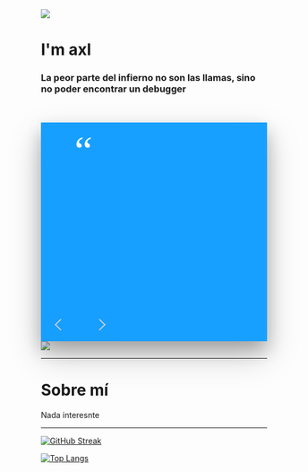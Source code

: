 <div>
<style>
    .center{
        align-self: center;
    }
*,:after,:before{box-sizing:border-box}
.pull-left{float:left}
.pull-right{float:right}
.clearfix:after,.clearfix:before{content:'';display:table}
.clearfix:after{clear:both;display:block}
.author-quote-wrap .author-quote,
.author-quote-wrap .author-photo:before{
	top:0;
	left:0;
	right:0;
	bottom:0;
	position:absolute;
}
.author-quote-wrap{
	color:#fff;
	width:100%;
	overflow:hidden;
	max-width:560px;
	min-height:390px;
	margin:50px auto 0;
	background:#17a0ff;
	position:relative;
	box-shadow:0 16px 28px 0 rgba(0,0,0,.22),0 25px 55px 0 rgba(0,0,0,.21);
}
.author-quote-wrap .author-quote{
	display:none;
}
.author-quote-wrap .toggle-quote{
	display:none;
}
.author-quote-wrap .toggle-quote:checked + .author-quote{
	display:block;
}
.author-quote-wrap .author-quote a{
	color:inherit;
	text-decoration:none;
}
.author-quote-wrap .author-photo,
.author-quote-wrap .quote-content{
	height:100%;
	position:relative;
}
.author-quote-wrap .author-photo{
	width:140px;
	background-size:cover;
	background-position:center;
	background-repeat:no-repeat;
	quotes:'\201C''\201D''\2018''\2019';
}
.author-quote-wrap .author-photo.photo-a{
	background-image:url(https://raw.githubusercontent.com/khadkamhn/day-007-author-quote/master/img/author-1.jpg);
}
.author-quote-wrap .author-photo.photo-b{
	background-image:url(https://raw.githubusercontent.com/khadkamhn/day-007-author-quote/master/img/author-2.jpg);
}
.author-quote-wrap .author-photo.photo-c{
	background-image:url(https://raw.githubusercontent.com/khadkamhn/day-007-author-quote/master/img/author-3.jpg);
}
.author-quote-wrap .author-photo.photo-d{
	background-image:url(https://raw.githubusercontent.com/khadkamhn/day-007-author-quote/master/img/author-4.jpg);
}
.author-quote-wrap .author-photo.photo-e{
	background-image:url(https://raw.githubusercontent.com/khadkamhn/day-007-author-quote/master/img/author-5.jpg);
}
.author-quote-wrap .author-photo:before{
	content:'';
	background:rgba(22,160,255,.5);
}
.author-quote-wrap .author-photo:after{
	top:15px;
	left:60px;
	font-size:72px;
	line-height:72px;
	position:absolute;
	font-family:serif;
	content:open-quote;
}
.author-quote-wrap .author-photo .navigate{
	left:15px;
	z-index:10;
	right:15px;
	bottom:15px;
	position:absolute;
	text-align:center;
}
.author-quote-wrap .author-photo .navigate .label{
	width:15px;
	height:30px;
	cursor:pointer;
	position:relative;
	display:inline-block;
}
.author-quote-wrap .author-photo .navigate .label.left{
	left:-30px;
}
.author-quote-wrap .author-photo .navigate .label.right{
	right:-30px;
}
.author-quote-wrap .author-photo .navigate .label.disabled{
	cursor:not-allowed;
}
.author-quote-wrap .author-photo .navigate .label:before,
.author-quote-wrap .author-photo .navigate .label:after{
	content:'';
	height:2px;
	width:15px;
	background:#ccc;
	position:absolute;
}
.author-quote-wrap .author-photo .navigate .label:before{
	top:62%;
}
.author-quote-wrap .author-photo .navigate .label:after{
	bottom:62%;
}
.author-quote-wrap .author-photo .navigate .label.left:before,
.author-quote-wrap .author-photo .navigate .label.right:after{
	transform:rotate(45deg);
}
.author-quote-wrap .author-photo .navigate .label.right:before,
.author-quote-wrap .author-photo .navigate .label.left:after{
	transform:rotate(-45deg);
}
.author-quote-wrap .author-photo .navigate .label.left:before,
.author-quote-wrap .author-photo .navigate .label.left:after{
	left:0;
}
.author-quote-wrap .author-photo .navigate .label.right:before,
.author-quote-wrap .author-photo .navigate .label.right:after{
	right:0;
}
.author-quote-wrap .author-photo .navigate .label.disabled:before,
.author-quote-wrap .author-photo .navigate .label.disabled:after,
.author-quote-wrap .author-photo .navigate .label.disabled:hover:before,
.author-quote-wrap .author-photo .navigate .label.disabled:hover:after{
	background:#bbb;
}
.author-quote-wrap .author-photo .navigate .label:hover:before,
.author-quote-wrap .author-photo .navigate .label:hover:after{
	background:#fff;
}
.author-quote-wrap .quote-content{
	padding:15px;
	width:calc(560px - 140px);
}
.quote-content .quote-like{
	font-size:12px;
	font-weight:400;
	padding:4px 8px;
	border-radius:15px;
	display:inline-block;
	background:rgba(0,0,0,.2);
}
.quote-content .quote-like .love{
    width:18px;
    height:10px;
    position:relative;
	display:inline-block;
}
.quote-content .quote-like .love:before,
.quote-content .quote-like .love:after {
    top:0;
    left:7px;
    content:'';
    width:7px;
    height:12px;
    background:#fff;
    position:absolute;
	transform:rotate(-45deg);
	transform-origin:0 100%;
    border-radius:20px 20px 0 0;
}
.quote-content .quote-like .love:after {
    left:0;
	transform:rotate(45deg);
	transform-origin :100% 100%;
}
.quote-content .quote-text,
.quote-content .quote-author{
	text-transform:uppercase;
}
.quote-content .quote-text{
	font-size:48px;
	font-weight:900;
	line-height:55px;
}
.quote-content .quote-author{
	bottom:15px;
	font-size:14px;
	font-weight:500;
	position:absolute;
}
.quote-content .quote-author:before{
	content:'- ';
}
</style>

<div>
    <img src="https://media.giphy.com/media/UqxVRm1IaaIGk/giphy.gif"/>
    <h1> I'm axl</h1>
    <h3 class=center>
        La peor parte del infierno no son las llamas, sino no poder encontrar un debugger
    </h3>
   
</div>


<div class="author-quote-wrap">
	<input class="toggle-quote" type="radio" id="AQ-1" name="quote" checked>
	<div class="author-quote">
		<div class="pull-left author-photo photo-a animated bounceInLeft">
			<div class="navigate">
				<label class="label left" for="AQ-5">&nbsp;</label>
				<label class="label right" for="AQ-2">&nbsp;</label>
			</div>
		</div>
		<div class="pull-right quote-content">
			<div class="clearfix animated zoomIn"><div class="quote-like pull-right"><span class="love"></span> 423</div></div>
			<div class="quote-text animated rotateInDownRight">Don't You<br>Think That<br>If I Were<br>Wrong,<br>I'd Know It?</div>
			<div class="quote-author animated lightSpeedIn">Sheldon Cooper</div>
		</div>
	</div>
	<input class="toggle-quote" type="radio" id="AQ-2" name="quote">
	<div class="author-quote">
		<div class="pull-left author-photo photo-b animated bounceInLeft">
			<div class="navigate">
				<label class="label left" for="AQ-1">&nbsp;</label>
				<label class="label right" for="AQ-3">&nbsp;</label>
			</div>
		</div>
		<div class="pull-right quote-content">
			<div class="clearfix animated zoomIn"><div class="quote-like pull-right"><span class="love"></span> 512</div></div>
			<div class="quote-text animated zoomInDown">My Goal Was<br>To Prove<br>To My Family<br>I wasn't a dummy</div>
			<div class="quote-author animated lightSpeedIn">Ronalda Colen</div>
		</div>
	</div>
	<input class="toggle-quote" type="radio" id="AQ-3" name="quote">
	<div class="author-quote">
		<div class="pull-left author-photo photo-c animated bounceInLeft">
			<div class="navigate">
				<label class="label left" for="AQ-2">&nbsp;</label>
				<label class="label right" for="AQ-4">&nbsp;</label>
			</div>
		</div>
		<div class="pull-right quote-content">
			<div class="clearfix animated zoomIn"><div class="quote-like pull-right"><span class="love"></span> 618</div></div>
			<div class="quote-text animated bounceInRight">Smart-Phones.<br>Who Cares?<br>Smart-Phones.<br>I Only Have<br>Dummy Phones</div>
			<div class="quote-author animated lightSpeedIn">Don Rickles</div>
		</div>
	</div>
	<input class="toggle-quote" type="radio" id="AQ-4" name="quote">
	<div class="author-quote">
		<div class="pull-left author-photo photo-d animated bounceInLeft">
			<div class="navigate">
				<label class="label left" for="AQ-3">&nbsp;</label>
				<label class="label right" for="AQ-5">&nbsp;</label>
			</div>
		</div>
		<div class="pull-right quote-content">
			<div class="clearfix animated zoomIn"><div class="quote-like pull-right"><span class="love"></span> 741</div></div>
			<div class="quote-text animated lightSpeedIn">Design<br>Means<br>Being Good<br>Not Just<br>Looking Good</div>
			<div class="quote-author animated lightSpeedIn">Jacquie Dermody</div>
		</div>
	</div>
	<input class="toggle-quote" type="radio" id="AQ-5" name="quote">
	<div class="author-quote">
		<div class="pull-left author-photo photo-e animated bounceInLeft">
			<div class="navigate">
				<label class="label left" for="AQ-4">&nbsp;</label>
				<label class="label right" for="AQ-1">&nbsp;</label>
			</div>
		</div>
		<div class="pull-right quote-content">
			<div class="clearfix animated zoomIn"><div class="quote-like pull-right"><span class="love"></span> 824</div></div>
			<div class="quote-text animated flipInX">Design<br>Is<br>Thinking<br>Made<br>Visible</div>
			<div class="quote-author animated lightSpeedIn">Mohan Khadka</div>
		</div>
	</div>
</div>
<div>
    <a href="https://brokenlink.com" target="_blank"> 
        <img src="https://img.shields.io/website?down_message=Click%20Me%20%F0%9F%8D%91&style=for-the-badge&up_color=skyblue&up_message=Go%20to%20My%20WebSite&url=https%3A%2F%2Fbrokenlink.com"/>
    </a>
</div>

---

<div>
<h1>Sobre mí</h1>
Nada interesnte
</div>

---
<div>

[![GitHub Streak](https://github-readme-streak-stats.herokuapp.com?user=axl72&theme=bear&border_radius=4.7&locale=es&date_format=M%20j%5B%2C%20Y%5D&background=B6C7DD)](https://git.io/streak-stats)

[![Top Langs](https://github-readme-stats.vercel.app/api/top-langs/?username=axl72&layout=compact&exclude_repo=obsidian-notes&hide=html)](https://github.com/anuraghazra/github-readme-stats)




</div>